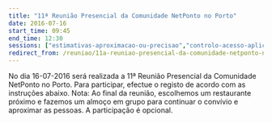 ```yaml
---
title: "11ª Reunião Presencial da Comunidade NetPonto no Porto"
date: 2016-07-16
start_time: 09:45
end_time: 12:30
sessions: ["estimativas-aproximacao-ou-precisao","controlo-acesso-aplicacoes-api-web-com-jwt-openid-identityserver3"]
redirect_from: /reuniao/11a-reuniao-presencial-da-comunidade-netponto-no-porto/
---
```

No dia 16-07-2016 será realizada a 11ª  Reunião Presencial da Comunidade NetPonto no Porto. Para participar, efectue o registo de acordo com as instruções abaixo.
Nota: Ao final da reunião, escolhemos um restaurante próximo e fazemos um almoço em grupo para continuar o convívio e aproximar as pessoas. A participação é opcional.